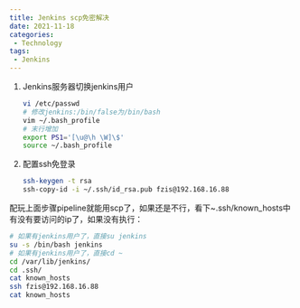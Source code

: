 ```yaml
---
title: Jenkins scp免密解决
date: 2021-11-18
categories: 
 - Technology
tags:
 - Jenkins
---
```


1. Jenkins服务器切换jenkins用户

   ```sh
   vi /etc/passwd
   # 修改jenkins:/bin/false为/bin/bash
   vim ~/.bash_profile
   # 末行增加
   export PS1='[\u@\h \W]\$'
   source ~/.bash_profile
   ```

2. 配置ssh免登录

   ```sh
   ssh-keygen -t rsa
   ssh-copy-id -i ~/.ssh/id_rsa.pub fzis@192.168.16.88
   ```

配玩上面步骤pipeline就能用scp了，如果还是不行，看下~.ssh/known_hosts中有没有要访问的ip了，如果没有执行：

```sh
# 如果有jenkins用户了，直接su jenkins
su -s /bin/bash jenkins
# 如果有jenkins用户了，直接cd ~
cd /var/lib/jenkins/
cd .ssh/
cat known_hosts
ssh fzis@192.168.16.88
cat known_hosts
```

